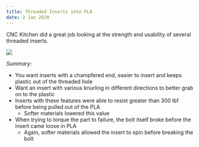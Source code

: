 ```yaml
---
title: Threaded Inserts into PLA
date: 2 Jan 2020
---
```


CNC Kitchen did a great job looking at the strength and usability of
several threaded inserts.

[![](https://img.youtube.com/vi/G-UF4tv3Hvc/0.jpg)](https://www.youtube.com/watch?v=G-UF4tv3Hvc)

*Summary:*

- You want inserts with a champfered end, easier to insert and keeps plastic out
of the threaded hole
- Want an insert with various knurling in different directions to better grab
on to the plastic
- Inserts with these features were able to resist greater than 300 lbf before being 
pulled out of the PLA
    - Softer materials lowered this value
- When trying to torque the part to failure, the bolt itself broke before the
insert came loose in PLA
    - Again, softer materials allowed the insert to spin before breaking the bolt
